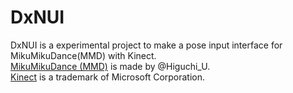 DxNUI
=====

DxNUI is a experimental project to make a pose input interface for MikuMikuDance(MMD) with Kinect.  
[MikuMikuDance (MMD)](http://www.geocities.jp/higuchuu4/index_e.htm "MikuMikuDance (MMD)") is made by @Higuchi_U.  
[Kinect](http://www.xbox.com/kinect "Kinect") is a trademark of Microsoft Corporation.  
